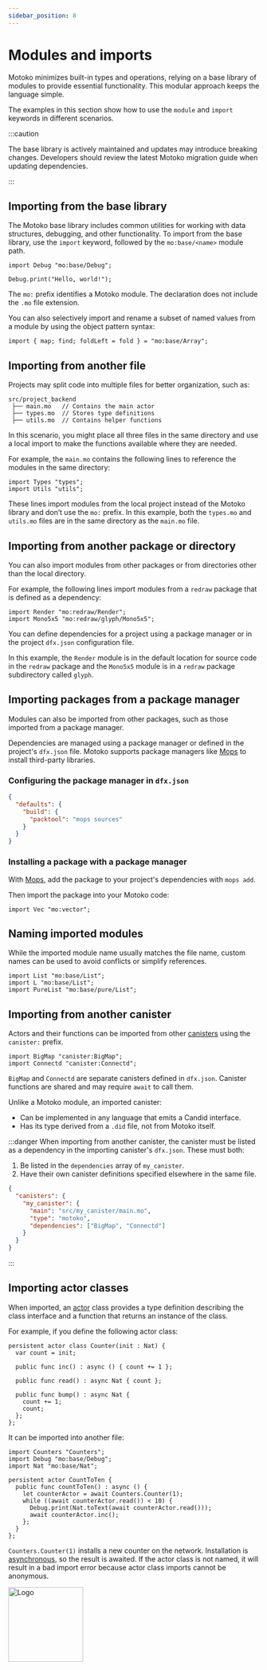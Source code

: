 ```yaml
---
sidebar_position: 8
---
```


# Modules and imports

Motoko minimizes built-in types and operations, relying on a base library of modules to provide essential functionality. This modular approach keeps the language simple. 

The examples in this section show how to use the `module` and `import` keywords in different scenarios.

:::caution

The base library is actively maintained and updates may introduce breaking changes. Developers should review the latest Motoko migration guide when updating dependencies.

:::

## Importing from the base library

The Motoko base library includes common utilities for working with data structures, debugging, and other functionality. To import from the base library, use the `import` keyword, followed by the `mo:base/<name>` module path.

```motoko no-repl
import Debug "mo:base/Debug";

Debug.print("Hello, world!");
```

The `mo:` prefix identifies a Motoko module. The declaration does not include the `.mo` file extension.

You can also selectively import and rename a subset of named values from a module by using the object pattern syntax:

``` motoko
import { map; find; foldLeft = fold } = "mo:base/Array";
```

## Importing from another file

Projects may split code into multiple files for better organization, such as:

```
src/project_backend
 ├── main.mo   // Contains the main actor
 ├── types.mo  // Stores type definitions
 ├── utils.mo  // Contains helper functions
```


In this scenario, you might place all three files in the same directory and use a local import to make the functions available where they are needed.

For example, the `main.mo` contains the following lines to reference the modules in the same directory:

``` motoko no-repl
import Types "types";
import Utils "utils";
```

These lines import modules from the local project instead of the Motoko library and don’t use the `mo:` prefix. In this example, both the `types.mo` and `utils.mo` files are in the same directory as the `main.mo` file.

## Importing from another package or directory

You can also import modules from other packages or from directories other than the local directory.

For example, the following lines import modules from a `redraw` package that is defined as a dependency:

``` motoko no-repl
import Render "mo:redraw/Render";
import Mono5x5 "mo:redraw/glyph/Mono5x5";
```

You can define dependencies for a project using a package manager or in the project `dfx.json` configuration file.

In this example, the `Render` module is in the default location for source code in the `redraw` package and the `Mono5x5` module is in a `redraw` package subdirectory called `glyph`.

## Importing packages from a package manager

Modules can also be imported from other packages, such as those imported from a package manager.

Dependencies are managed using a package manager or defined in the project's `dfx.json` file. Motoko supports package managers like [Mops](https://mops.one/) to install third-party libraries.

### Configuring the package manager in `dfx.json`

```json
{
  "defaults": {
    "build": {
      "packtool": "mops sources"
    }
  }
}
```

### Installing a package with a package manager

With [Mops](https://mops.one/), add the package to your project's dependencies with `mops add`.

Then import the package into your Motoko code:

```motoko no-repl
import Vec "mo:vector";
```

## Naming imported modules

While the imported module name usually matches the file name, custom names can be used to avoid conflicts or simplify references.

```motoko no-repl
import List "mo:base/List";
import L "mo:base/List";
import PureList "mo:base/pure/List";
```

## Importing from another canister

Actors and their functions can be imported from other [canisters](https://internetcomputer.org/docs/building-apps/essentials/canisters) using the `canister:` prefix.

```motoko no-repl
import BigMap "canister:BigMap";
import Connectd "canister:Connectd";
```

`BigMap` and `Connectd` are separate canisters defined in `dfx.json`. Canister functions are shared and may require `await` to call them.

Unlike a Motoko module, an imported canister:

- Can be implemented in any language that emits a Candid interface.
- Has its type derived from a `.did` file, not from Motoko itself.

:::danger
When importing from another canister, the canister must be listed as a dependency in the importing canister's `dfx.json`. These must both:

1. Be listed in the `dependencies` array of `my_canister`.
2. Have their own canister definitions specified elsewhere in the same file.

```json
{
  "canisters": {
    "my_canister": {
      "main": "src/my_canister/main.mo",
      "type": "motoko",
      "dependencies": ["BigMap", "Connectd"]
    }
  }
}
```

:::

## Importing actor classes

When imported, an [actor](https://internetcomputer.org/docs/motoko/fundamentals/actors-async) class provides a type definition describing the class interface and a function that returns an instance of the class.

For example, if you define the following actor class:

```motoko no-repl title="Counters.mo"
persistent actor class Counter(init : Nat) {
  var count = init;

  public func inc() : async () { count += 1 };

  public func read() : async Nat { count };

  public func bump() : async Nat {
    count += 1;
    count;
  };
};
```

It can be imported into another file:

```motoko no-repl
import Counters "Counters";
import Debug "mo:base/Debug";
import Nat "mo:base/Nat";

persistent actor CountToTen {
  public func countToTen() : async () {
    let counterActor = await Counters.Counter(1);
    while ((await counterActor.read()) < 10) {
      Debug.print(Nat.toText(await counterActor.read()));
      await counterActor.inc();
    };
  }
};
```

`Counters.Counter(1)` installs a new counter on the network. Installation is [asynchronous](https://internetcomputer.org/docs/motoko/fundamentals/actors-async#async--await), so the result is awaited.  If the actor class is not named, it will result in a bad import error because actor class imports cannot be anonymous.

<img src="https://cdn-assets-eu.frontify.com/s3/frontify-enterprise-files-eu/eyJwYXRoIjoiZGZpbml0eVwvYWNjb3VudHNcLzAxXC80MDAwMzA0XC9wcm9qZWN0c1wvNFwvYXNzZXRzXC8zOFwvMTc2XC9jZGYwZTJlOTEyNDFlYzAzZTQ1YTVhZTc4OGQ0ZDk0MS0xNjA1MjIyMzU4LnBuZyJ9:dfinity:9Q2_9PEsbPqdJNAQ08DAwqOenwIo7A8_tCN4PSSWkAM?width=2400" alt="Logo" width="150" height="150" />
